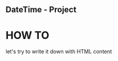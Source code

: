 DateTime - Project
-------------------------------------------------------------------------------
<h1>HOW TO</h1>
<p>
	let's try to write it down with HTML content
</p>
